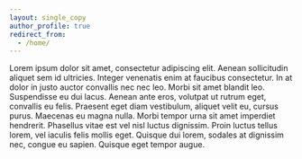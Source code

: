 ```yaml
---
layout: single_copy
author_profile: true
redirect_from: 
  - /home/
---
```


Lorem ipsum dolor sit amet, consectetur adipiscing elit. Aenean sollicitudin aliquet sem id ultricies. Integer venenatis enim at faucibus consectetur. In at dolor in justo auctor convallis nec nec leo. Morbi sit amet blandit leo. Suspendisse eu dui lacus. Aenean ante eros, volutpat ut rutrum eget, convallis eu felis. Praesent eget diam vestibulum, aliquet velit eu, cursus purus. Maecenas eu magna nulla. Morbi tempor urna sit amet imperdiet hendrerit. Phasellus vitae est vel nisl luctus dignissim. Proin luctus tellus lorem, vel iaculis felis mollis eget. Quisque dui lorem, sodales at dignissim nec, congue eu sapien. Quisque eget tempor augue.